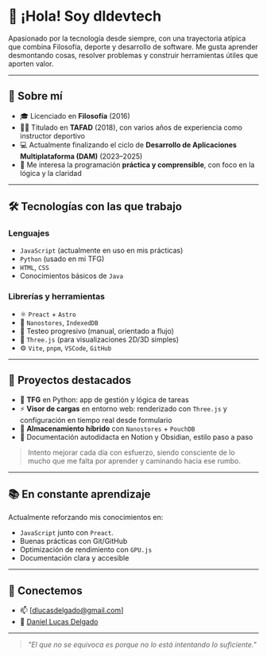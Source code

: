 # 👋 ¡Hola! Soy **dldevtech**

Apasionado por la tecnología desde siempre, con una trayectoria atípica que combina Filosofía, deporte y desarrollo de software. Me gusta aprender desmontando cosas, resolver problemas y construir herramientas útiles que aporten valor.

---

## 🧭 Sobre mí

- 🎓 Licenciado en **Filosofía** (2016)
- 🏋️‍♂️ Titulado en **TAFAD** (2018), con varios años de experiencia como instructor deportivo
- 💻 Actualmente finalizando el ciclo de **Desarrollo de Aplicaciones Multiplataforma (DAM)** (2023–2025)
- 🧠 Me interesa la programación **práctica y comprensible**, con foco en la lógica y la claridad

---

## 🛠 Tecnologías con las que trabajo

### Lenguajes
- `JavaScript` (actualmente en uso en mis prácticas)
- `Python` (usado en mi TFG)
- `HTML`, `CSS`
- Conocimientos básicos de `Java`

### Librerías y herramientas
- ⚛️ `Preact` + `Astro`
- 💾 `Nanostores`, `IndexedDB`
- 🧪 Testeo progresivo (manual, orientado a flujo)
- 🎨 `Three.js` (para visualizaciones 2D/3D simples)
- ⚙️ `Vite`, `pnpm`, `VSCode`, `GitHub`

---

## 🚧 Proyectos destacados

- 🔧 **TFG** en Python: app de gestión y lógica de tareas
- ⚡ **Visor de cargas** en entorno web: renderizado con `Three.js` y configuración en tiempo real desde formulario
- 💾 **Almacenamiento híbrido** con `Nanostores` + `PouchDB`
- 📝 Documentación autodidacta en Notion y Obsidian, estilo paso a paso

>Intento mejorar cada día con esfuerzo, siendo consciente de lo mucho que me falta por aprender y caminando hacia ese rumbo.
---

## 📚 En constante aprendizaje

Actualmente reforzando mis conocimientos en:
- `JavaScript` junto con `Preact`.
- Buenas prácticas con Git/GitHub
- Optimización de rendimiento con `GPU.js`
- Documentación clara y accesible

---

## 🤝 Conectemos

- 📫 [dlucasdelgado@gmail.com]
- 💼 [Daniel Lucas Delgado](https://www.linkedin.com/in/daniel-lucas-delgado-00a730309)


---

> *"El que no se equivoca es porque no lo está intentando lo suficiente."*


<!---
dldevtech/dldevtech is a ✨ special ✨ repository because its `README.md` (this file) appears on your GitHub profile.
You can click the Preview link to take a look at your changes.
--->
